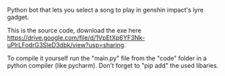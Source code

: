 Python bot that lets you select a song to play in genshin impact's lyre gadget.

This is the source code, download the exe here https://drive.google.com/file/d/1VpEtXp6YF3Nk-uPlrLFodrG3SleD3dbk/view?usp=sharing.

To compile it yourself run the "main.py" file from the "code" folder in a python compiler (like pycharm). Don't forget to "pip add" the used libaries.
